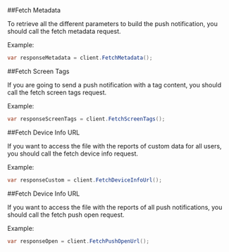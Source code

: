 ##Fetch Metadata

To retrieve all the different parameters to build the push notification, you should call the fetch metadata request.

Example:

```csharp
var responseMetadata = client.FetchMetadata();
```

##Fetch Screen Tags

If you are going to send a push notification with a tag content, you should call the fetch screen tags request.

Example:

```csharp
var responseScreenTags = client.FetchScreenTags();
```

##Fetch Device Info URL

If you want to access the file with the reports of custom data for all users, you should call the fetch device info request.

Example:

```csharp
var responseCustom = client.FetchDeviceInfoUrl();
```

##Fetch Device Info URL

If you want to access the file with the reports of all push notifications, you should call the fetch push open request.

Example:

```csharp
var responseOpen = client.FetchPushOpenUrl();
```